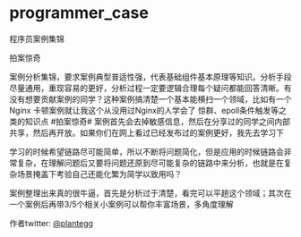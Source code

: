 # programmer_case
程序员案例集锦

拍案惊奇

案例分析集锦，要求案例典型普适性强，代表基础组件基本原理等知识。分析手段尽量通用，重现容易的更好，分析过程一定要逻辑合理每个疑问都能回答清晰。有没有想要贡献案例的同学？这种案例搞清楚一个基本能横扫一个领域，比如有一个 Nginx 卡顿案例就让我这个从没用过Nginx的人学会了 惊群、epoll条件触发等之类的知识点 #拍案惊奇# 案例首先会去掉敏感信息，然后在分享过的同学之间内部共享，然后再开放。如果你们在网上看过已经发布过的案例更好，我先去学习下

学习的时候希望链路尽可能简单，所以不断将问题简化，但是应用的时候链路会非常复杂，在理解问题后又要将问题还原到尽可能复杂的链路中来分析，也就是在复杂场景掩盖下考验自己还能化繁为简学以致用吗？

案例整理出来真的很牛逼，首先是分析过于清楚，看完可以平趟这个领域；其次在一个案例后再带3/5个相关小案例可以帮你丰富场景，多角度理解

作者twitter: [@plantegg](https://twitter.com/plantegg) 
